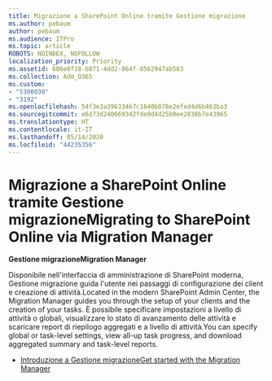 ```yaml
---
title: Migrazione a SharePoint Online tramite Gestione migrazione
ms.author: pebaum
author: pebaum
ms.audience: ITPro
ms.topic: article
ROBOTS: NOINDEX, NOFOLLOW
localization_priority: Priority
ms.assetid: 686e8f18-b871-4dd2-864f-8562947ab583
ms.collection: Adm_O365
ms.custom:
- "5300030"
- "3192"
ms.openlocfilehash: 54f3e3a396334b7c1640b078e2efed4d6b463ba3
ms.sourcegitcommit: e6d73d240669342fde9d4d25b0ee2838b7e43965
ms.translationtype: HT
ms.contentlocale: it-IT
ms.lasthandoff: 05/14/2020
ms.locfileid: "44235356"
---
```

# <a name="migrating-to-sharepoint-online-via-migration-manager"></a><span data-ttu-id="1a69f-102">Migrazione a SharePoint Online tramite Gestione migrazione</span><span class="sxs-lookup"><span data-stu-id="1a69f-102">Migrating to SharePoint Online via Migration Manager</span></span>

<span data-ttu-id="1a69f-103">**Gestione migrazione**</span><span class="sxs-lookup"><span data-stu-id="1a69f-103">**Migration Manager**</span></span>

<span data-ttu-id="1a69f-104">Disponibile nell'interfaccia di amministrazione di SharePoint moderna, Gestione migrazione guida l'utente nei passaggi di configurazione dei client e creazione di attività.</span><span class="sxs-lookup"><span data-stu-id="1a69f-104">Located in the modern SharePoint Admin Center, the Migration Manager guides you through the setup of your clients and the creation of your tasks.</span></span> <span data-ttu-id="1a69f-105">È possibile specificare impostazioni a livello di attività o globali, visualizzare lo stato di avanzamento delle attività e scaricare report di riepilogo aggregati e a livello di attività.</span><span class="sxs-lookup"><span data-stu-id="1a69f-105">You can specify global or task-level settings, view all-up task progress, and download aggregated summary and task-level reports.</span></span>

- [<span data-ttu-id="1a69f-106">Introduzione a Gestione migrazione</span><span class="sxs-lookup"><span data-stu-id="1a69f-106">Get started with the Migration Manager</span></span>](https://docs.microsoft.com/sharepointmigration/mm-get-started)
